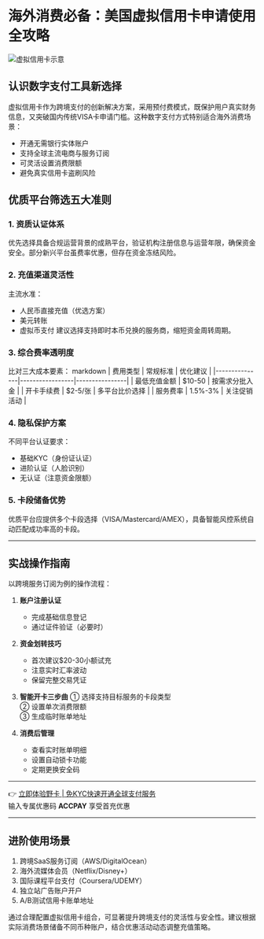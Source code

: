 # 海外消费必备：美国虚拟信用卡申请使用全攻略

![虚拟信用卡示意](https://bbtdd.com/wp-content/uploads/img/746224579127.webp)

## 认识数字支付工具新选择
虚拟信用卡作为跨境支付的创新解决方案，采用预付费模式，既保护用户真实财务信息，又突破国内传统VISA卡申请门槛。这种数字支付方式特别适合海外消费场景：
- 开通无需银行实体账户
- 支持全球主流电商与服务订阅
- 可灵活设置消费限额
- 避免真实信用卡盗刷风险

## 优质平台筛选五大准则
### 1. 资质认证体系
优先选择具备合规运营背景的成熟平台，验证机构注册信息与运营年限，确保资金安全。部分新兴平台虽费率优惠，但存在资金冻结风险。

### 2. 充值渠道灵活性
主流水准：
- 人民币直接充值（优选方案）
- 美元转账
- 虚拟币支付
建议选择支持即时本币兑换的服务商，缩短资金周转周期。

### 3. 综合费率透明度
比对三大成本要素：
markdown
| 费用类型      | 常规标准        | 优化建议       |
|---------------|-----------------|----------------|
| 最低充值金额  | $10-50          | 按需求分批入金 |
| 开卡手续费    | $2-5/张         | 多平台比价选择 |
| 服务费率      | 1.5%-3%         | 关注促销活动   |


### 4. 隐私保护方案
不同平台认证要求：
- 基础KYC（身份证认证）
- 进阶认证（人脸识别）
- 无认证（注意资金限额）

### 5. 卡段储备优势
优质平台应提供多个卡段选择（VISA/Mastercard/AMEX），具备智能风控系统自动匹配成功率高的卡段。

---

## 实战操作指南
以跨境服务订阅为例的操作流程：

1. **账户注册认证**
   - 完成基础信息登记
   - 通过证件验证（必要时）

2. **资金划转技巧**
   - 首次建议$20-30小额试充
   - 注意实时汇率波动
   - 保留完整交易凭证

3. **智能开卡三步曲**
   ① 选择支持目标服务的卡段类型  
   ② 设置单次消费限额  
   ③ 生成临时账单地址

4. **消费后管理**
   - 查看实时账单明细
   - 设置自动锁卡功能
   - 定期更换安全码

---

👉 [立即体验野卡 | 免KYC快速开通全球支付服务](https://bbtdd.com/yeka)  
输入专属优惠码 **ACCPAY** 享受首充优惠

---

## 进阶使用场景
1. 跨境SaaS服务订阅（AWS/DigitalOcean）
2. 海外流媒体会员（Netflix/Disney+）
3. 国际课程平台支付（Coursera/UDEMY）
4. 独立站广告账户开户
5. A/B测试信用卡账单地址

通过合理配置虚拟信用卡组合，可显著提升跨境支付的灵活性与安全性。建议根据实际消费场景储备不同币种账户，结合优惠活动动态调整充值策略。